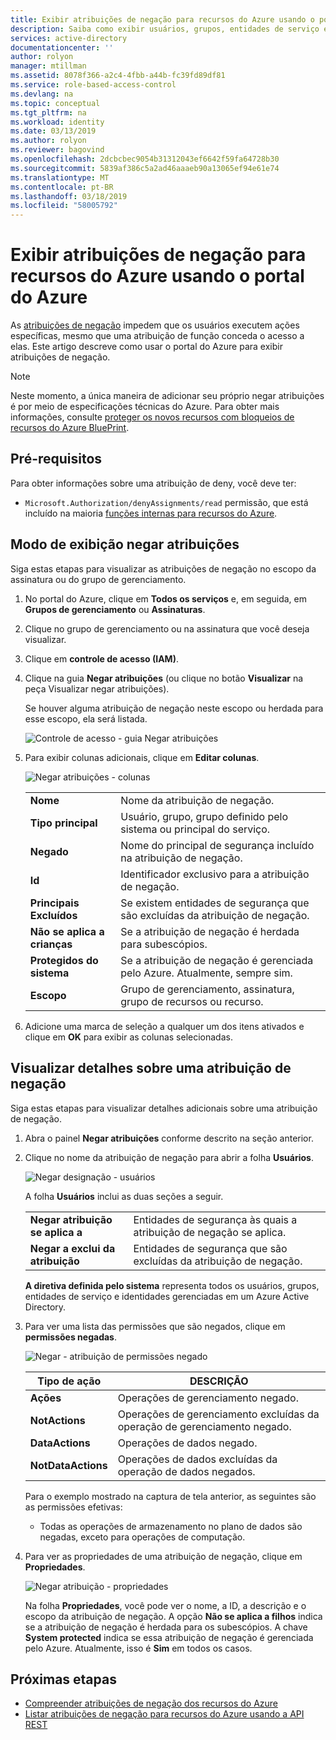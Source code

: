 ```yaml
---
title: Exibir atribuições de negação para recursos do Azure usando o portal do Azure | Microsoft Docs
description: Saiba como exibir usuários, grupos, entidades de serviço e identidades gerenciadas que tiveram acesso negado a ações específicas de recursos do Azure em determinado escopo usando o portal do Azure.
services: active-directory
documentationcenter: ''
author: rolyon
manager: mtillman
ms.assetid: 8078f366-a2c4-4fbb-a44b-fc39fd89df81
ms.service: role-based-access-control
ms.devlang: na
ms.topic: conceptual
ms.tgt_pltfrm: na
ms.workload: identity
ms.date: 03/13/2019
ms.author: rolyon
ms.reviewer: bagovind
ms.openlocfilehash: 2dcbcbec9054b31312043ef6642f59fa64728b30
ms.sourcegitcommit: 5839af386c5a2ad46aaaeb90a13065ef94e61e74
ms.translationtype: MT
ms.contentlocale: pt-BR
ms.lasthandoff: 03/18/2019
ms.locfileid: "58005792"
---
```

# <a name="view-deny-assignments-for-azure-resources-using-the-azure-portal"></a>Exibir atribuições de negação para recursos do Azure usando o portal do Azure

As [atribuições de negação](deny-assignments.md) impedem que os usuários executem ações específicas, mesmo que uma atribuição de função conceda o acesso a elas. Este artigo descreve como usar o portal do Azure para exibir atribuições de negação.

> [!NOTE]
> Neste momento, a única maneira de adicionar seu próprio negar atribuições é por meio de especificações técnicas do Azure. Para obter mais informações, consulte [proteger os novos recursos com bloqueios de recursos do Azure BluePrint](../governance/blueprints/tutorials/protect-new-resources.md).

## <a name="prerequisites"></a>Pré-requisitos

Para obter informações sobre uma atribuição de deny, você deve ter:

- `Microsoft.Authorization/denyAssignments/read` permissão, que está incluído na maioria [funções internas para recursos do Azure](built-in-roles.md).

## <a name="view-deny-assignments"></a>Modo de exibição negar atribuições

Siga estas etapas para visualizar as atribuições de negação no escopo da assinatura ou do grupo de gerenciamento.

1. No portal do Azure, clique em **Todos os serviços** e, em seguida, em **Grupos de gerenciamento** ou **Assinaturas**.

1. Clique no grupo de gerenciamento ou na assinatura que você deseja visualizar.

1. Clique em **controle de acesso (IAM)**.

1. Clique na guia **Negar atribuições** (ou clique no botão **Visualizar** na peça Visualizar negar atribuições).

    Se houver alguma atribuição de negação neste escopo ou herdada para esse escopo, ela será listada.

    ![Controle de acesso - guia Negar atribuições](./media/deny-assignments-portal/access-control-deny-assignments.png)

1. Para exibir colunas adicionais, clique em **Editar colunas**.

    ![Negar atribuições - colunas](./media/deny-assignments-portal/deny-assignments-columns.png)

    |  |  |
    | --- | --- |
    | **Nome** | Nome da atribuição de negação. |
    | **Tipo principal** | Usuário, grupo, grupo definido pelo sistema ou principal do serviço. |
    | **Negado**  | Nome do principal de segurança incluído na atribuição de negação. |
    | **Id** | Identificador exclusivo para a atribuição de negação. |
    | **Principais Excluídos** | Se existem entidades de segurança que são excluídas da atribuição de negação. |
    | **Não se aplica a crianças** | Se a atribuição de negação é herdada para subescópios. |
    | **Protegidos do sistema** | Se a atribuição de negação é gerenciada pelo Azure. Atualmente, sempre sim. |
    | **Escopo** | Grupo de gerenciamento, assinatura, grupo de recursos ou recurso. |

1. Adicione uma marca de seleção a qualquer um dos itens ativados e clique em **OK** para exibir as colunas selecionadas.

## <a name="view-details-about-a-deny-assignment"></a>Visualizar detalhes sobre uma atribuição de negação

Siga estas etapas para visualizar detalhes adicionais sobre uma atribuição de negação.

1. Abra o painel **Negar atribuições** conforme descrito na seção anterior.

1. Clique no nome da atribuição de negação para abrir a folha **Usuários**.

    ![Negar designação - usuários](./media/deny-assignments-portal/deny-assignment-users.png)

    A folha **Usuários** inclui as duas seções a seguir.

    |  |  |
    | --- | --- |
    | **Negar atribuição se aplica a**  | Entidades de segurança às quais a atribuição de negação se aplica. |
    | **Negar a exclui da atribuição** | Entidades de segurança que são excluídas da atribuição de negação. |

    **A diretiva definida pelo sistema** representa todos os usuários, grupos, entidades de serviço e identidades gerenciadas em um Azure Active Directory.

1. Para ver uma lista das permissões que são negados, clique em **permissões negadas**.

    ![Negar - atribuição de permissões negado](./media/deny-assignments-portal/deny-assignment-denied-permissions.png)

    | Tipo de ação | DESCRIÇÃO |
    | --- | --- |
    | **Ações**  | Operações de gerenciamento negado. |
    | **NotActions** | Operações de gerenciamento excluídas da operação de gerenciamento negado. |
    | **DataActions**  | Operações de dados negado. |
    | **NotDataActions** | Operações de dados excluídas da operação de dados negados. |

    Para o exemplo mostrado na captura de tela anterior, as seguintes são as permissões efetivas:

    - Todas as operações de armazenamento no plano de dados são negadas, exceto para operações de computação.

1. Para ver as propriedades de uma atribuição de negação, clique em **Propriedades**.

    ![Negar atribuição - propriedades](./media/deny-assignments-portal/deny-assignment-properties.png)

    Na folha **Propriedades**, você pode ver o nome, a ID, a descrição e o escopo da atribuição de negação. A opção **Não se aplica a filhos** indica se a atribuição de negação é herdada para os subescópios. A chave **System protected** indica se essa atribuição de negação é gerenciada pelo Azure. Atualmente, isso é **Sim** em todos os casos.

## <a name="next-steps"></a>Próximas etapas

* [Compreender atribuições de negação dos recursos do Azure](deny-assignments.md)
* [Listar atribuições de negação para recursos do Azure usando a API REST](deny-assignments-rest.md)
